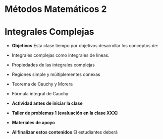 # Métodos Matemáticos 2
# Integrales Complejas

+ **Objetivos**
Esta clase tiempo por objetivos desarrollar los conceptos de:
+ Integrales complejas como integrales de líneas.
+ Propiedades de las integrales complejas
+ Regiones simple y múltiplementes conexas
+ Teorema de Cauchy y Morera
+ Fórmula integral de Cauchy  

+ **Actividad antes de iniciar la clase**

+ **Taller de problemas 1 (evaluación en la clase XXX)**

+ **Materiales de apoyo**

 + **Al finalizar estos contenidos** El estudiantes deberá
